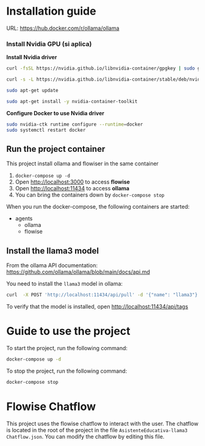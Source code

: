# Installation guide

URL:
https://hub.docker.com/r/ollama/ollama

### Install Nvidia GPU (si aplica)

**Install Nvidia driver**

```bash
curl -fsSL https://nvidia.github.io/libnvidia-container/gpgkey | sudo gpg --dearmor -o /usr/share/keyrings/nvidia-container-toolkit-keyring.gpg

curl -s -L https://nvidia.github.io/libnvidia-container/stable/deb/nvidia-container-toolkit.list | sed 's#deb https://#deb [signed-by=/usr/share/keyrings/nvidia-container-toolkit-keyring.gpg] https://#g' | sudo tee /etc/apt/sources.list.d/nvidia-container-toolkit.list

sudo apt-get update

sudo apt-get install -y nvidia-container-toolkit
```

**Configure Docker to use Nvidia driver**

```bash
sudo nvidia-ctk runtime configure --runtime=docker
sudo systemctl restart docker
```

## Run the project container

This project install ollama and flowiser in the same container

1. `docker-compose up -d`
2. Open [http://localhost:3000](http://localhost:3000) to access **flowise**
3. Open [http://localhost:11434](http://localhost:11434) to access **ollama**
4. You can bring the containers down by `docker-compose stop`

When you run the docker-compose, the following containers are started:

-   agents
    -   ollama
    -   flowise

## Install the llama3 model

From the ollama API documentation:
https://github.com/ollama/ollama/blob/main/docs/api.md

You need to install the `llama3` model in ollama:

```bash
curl  -X POST 'http://localhost:11434/api/pull' -d '{"name": "llama3"}'
```

To verify that the model is installed, open [http://localhost:11434/api/tags](http://localhost:11434/api/tags)

# Guide to use the project

To start the project, run the following command:

```bash
docker-compose up -d
```

To stop the project, run the following command:

```bash
docker-compose stop
```

# Flowise Chatflow

This project uses the flowise chatflow to interact with the user. The chatflow is located in the root of the project in the file `AsistenteEducativa-llama3 Chatflow.json`. You can modify the chatflow by editing this file.
